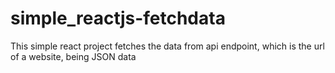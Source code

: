 # simple_reactjs-fetchdata
This simple react project fetches the data from api endpoint, which is the url of a website, being JSON data 
